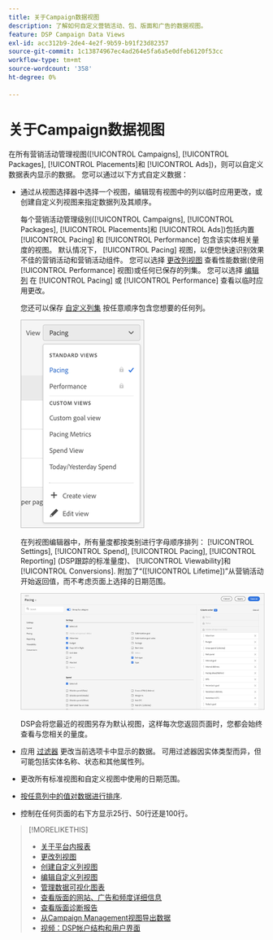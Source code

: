 ```yaml
---
title: 关于Campaign数据视图
description: 了解如何自定义营销活动、包、版面和广告的数据视图。
feature: DSP Campaign Data Views
exl-id: acc312b9-2de4-4e2f-9b59-b91f23d82357
source-git-commit: 1c13874967ec4ad264e5fa6a5e0dfeb6120f53cc
workflow-type: tm+mt
source-wordcount: '358'
ht-degree: 0%

---
```


# 关于Campaign数据视图

在所有营销活动管理视图([!UICONTROL Campaigns], [!UICONTROL Packages], [!UICONTROL Placements]和 [!UICONTROL Ads])，则可以自定义数据表内显示的数据。 您可以通过以下方式自定义数据：

* 通过从视图选择器中选择一个视图，编辑现有视图中的列以临时应用更改，或创建自定义列视图来指定数据列及其顺序。

   每个营销活动管理级别([!UICONTROL Campaigns], [!UICONTROL Packages], [!UICONTROL Placements]和 [!UICONTROL Ads])包括内置 [!UICONTROL Pacing] 和 [!UICONTROL Performance] 包含该实体相关量度的视图。 默认情况下， [!UICONTROL Pacing] 视图，以便您快速识别效果不佳的营销活动和营销活动组件。 您可以选择 [更改列视图](column-view-change.md) 查看性能数据(使用 [!UICONTROL Performance] 视图)或任何已保存的列集。 您可以选择 [编辑列](column-view-edit.md) 在 [!UICONTROL Pacing] 或 [!UICONTROL Performance] 查看以临时应用更改。

   您还可以保存 [自定义列集](column-view-create.md) 按任意顺序包含您想要的任何列。

   ![列视图选择器](/help/dsp/assets/column-view-selector.png)

   在列视图编辑器中，所有量度都按类别进行字母顺序排列： [!UICONTROL Settings], [!UICONTROL Spend], [!UICONTROL Pacing], [!UICONTROL Reporting] (DSP跟踪的标准量度)、 [!UICONTROL Viewability]和 [!UICONTROL Conversions]. 附加了“([!UICONTROL Lifetime])”从营销活动开始返回值，而不考虑页面上选择的日期范围。

   ![列视图编辑器](/help/dsp/assets/column-view-editor.png)

   DSP会将您最近的视图另存为默认视图，这样每次您返回页面时，您都会始终查看与您相关的量度。

* 应用 [过滤器](campaign-data-filter.md) 更改当前选项卡中显示的数据。 可用过滤器因实体类型而异，但可能包括实体名称、状态和其他属性列。

* 更改所有标准视图和自定义视图中使用的日期范围。

* [按任意列中的值对数据进行排序](campaign-data-sort.md).

* 控制在任何页面的右下方显示25行、50行还是100行。

>[!MORELIKETHIS]
>
>* [关于平台内报表](campaign-reports-about.md)
>* [更改列视图](column-view-change.md)
>* [创建自定义列视图](column-view-create.md)
>* [编辑自定义列视图](column-view-edit.md)
>* [管理数据可视化图表](campaign-data-visualization-manage.md)
>* [查看版面的网站、广告和频度详细信息](placement-details-view.md)
>* [查看版面诊断报告](placement-diagnostics.md)
>* [从Campaign Management视图导出数据](campaign-export-data.md)
>* [视频：DSP帐户结构和用户界面](https://experienceleague.adobe.com/docs/advertising-cloud-learn/tutorials/dsp/ui.html)

